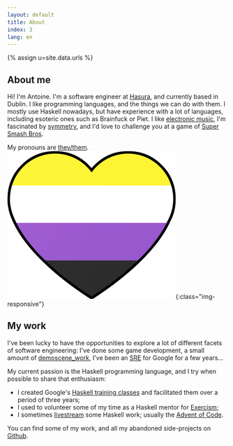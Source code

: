 ```yaml
---
layout: default
title: About
index: 3
lang: en
---
```


{% assign u=site.data.urls %}

## About me

Hi! I'm Antoine. I'm a software engineer at
[Hasura](http://hasura.io), and currently based in Dublin. I like
programming languages, and the things we can do with them. I mostly
use Haskell nowadays, but have experience with a lot of languages,
including esoteric ones such as Brainfuck or Piet. I like [electronic
music]({{u.bandcamp}}), I'm fascinated by
[symmetry]({{u.deviantart}}), and I'd love to challenge you at a game
of [Super Smash Bros](https://en.wikipedia.org/wiki/Super_Smash_Bros._Ultimate).

My pronouns are [they/them](https://pronoun.is/they/.../themself). ![non-binary pride flag](/img/nbh.png){:class="img-responsive"}



## My work

I've been lucky to have the opportunities to explore a lot of
different facets of software engineering: I've done some game
development, a small amount of [demoscene_work](https://www.ctrl-alt-test.fr/), I've been an
[SRE](https://en.wikipedia.org/wiki/Site_reliability_engineering) for
Google for a few years...

My current passion is the Haskell programming language, and I try when possible to share that enthusiasm:

- I created Google's [Haskell training classes](https://github.com/nicuveo/haskell-trainings) and facilitated them over a period of three years;
- I used to volunteer some of my time as a Haskell mentor for [Exercism](https://exercism.io/tracks/haskell);
- I sometimes [livestream]({{u.twitch}}) some Haskell work; usually the [Advent of Code](https://adventofcode.com).

You can find some of my work, and all my abandoned side-projects on [Github]({{u.github}}).

